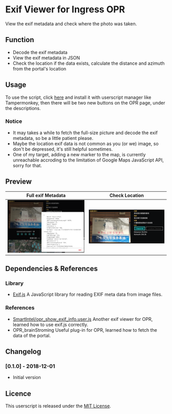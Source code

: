 # Exif Viewer for Ingress OPR
View the exif metadata and check where the photo was taken.

## Function
- Decode the exif metadata
- View the exif metadata in JSON
- Check the location if the data exists, calculate the distance and azimuth from the portal's location

## Usage
To use the script, click [here](https://lucka.moe/toolkit/ingress/OPR-Exif-Viewer.user.js) and install it with userscript manager like Tampermonkey, then there will be two new buttons on the OPR page, under the descriptions.

### Notice
- It may takes a while to fetch the full-size picture and decode the exif metadata, so be a little patient please.
- Maybe the location exif data is not common as you (or we) image, so don't be depressed, it's still helpful sometimes.
- One of my target, adding a new marker to the map, is currently unreachable accroding to the limitation of Google Maps JavaScript API, sorry for that.

## Preview
| Full exif Metadata | Check Location
| :---: | :---:
| ![](Preview-All.png) | ![](Preview-Location.png)

## Dependencies & References
### Library
- [Exif.js](https://github.com/exif-js/exif-js)
  A JavaScript library for reading EXIF meta data from image files.

### References
- [SmartIntel/opr_show_exif_info.user.js](https://github.com/DeepAQ/SmartIntel/blob/master/opr_show_exif_info.user.js)
  Another exif viewer for OPR, learned how to use exif.js correctly.
- OPR_brainStroming
  Useful plug-in for OPR, learned how to fetch the data of the portal.


## Changelog
### [0.1.0] - 2018-12-01
- Initial version

## Licence
This userscript is released under the [MIT License](../../LICENSE).
